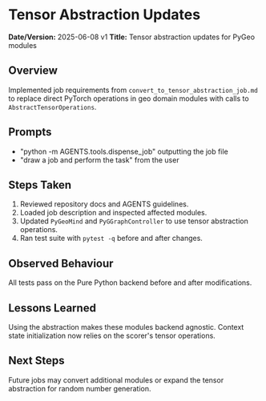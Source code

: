 # Tensor Abstraction Updates

**Date/Version:** 2025-06-08 v1
**Title:** Tensor abstraction updates for PyGeo modules

## Overview
Implemented job requirements from `convert_to_tensor_abstraction_job.md` to replace direct PyTorch operations in geo domain modules with calls to `AbstractTensorOperations`.

## Prompts
- "python -m AGENTS.tools.dispense_job" outputting the job file
- "draw a job and perform the task" from the user

## Steps Taken
1. Reviewed repository docs and AGENTS guidelines.
2. Loaded job description and inspected affected modules.
3. Updated `PyGeoMind` and `PyGGraphController` to use tensor abstraction operations.
4. Ran test suite with `pytest -q` before and after changes.

## Observed Behaviour
All tests pass on the Pure Python backend before and after modifications.

## Lessons Learned
Using the abstraction makes these modules backend agnostic. Context state initialization now relies on the scorer's tensor operations.

## Next Steps
Future jobs may convert additional modules or expand the tensor abstraction for random number generation.
